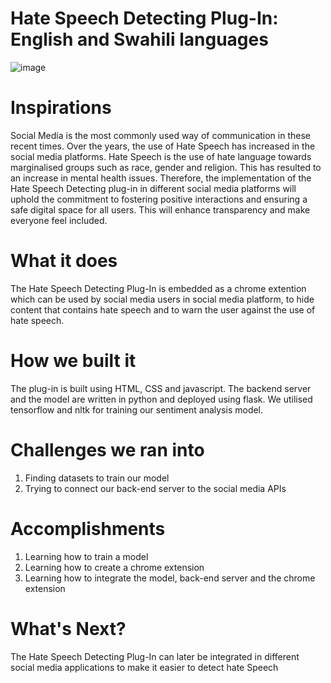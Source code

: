 # Hate Speech Detecting Plug-In: English and Swahili languages
![image](https://github.com/user-attachments/assets/a3370acf-c70b-431c-b80d-06a397cd7e42)
# Inspirations
Social Media is the most commonly used way of communication in these recent times. Over the years,  the use of Hate Speech has increased in the social media platforms. Hate Speech is the use of hate language towards marginalised groups such as race, gender and religion. This has resulted to an increase in mental health issues. Therefore, the implementation of the Hate Speech Detecting plug-in in different social media platforms will uphold the commitment to fostering positive interactions and ensuring a safe digital space for all users. This will enhance transparency and make everyone feel included.
# What it does
The Hate Speech Detecting Plug-In is embedded as a chrome extention which can be used by social media users in social media platform, to hide content that contains hate speech and to warn the user against the use of hate speech.
# How we built it
The plug-in is built using HTML, CSS and javascript. The backend server and the model are written in python and deployed using flask. We utilised tensorflow and nltk for training our sentiment analysis model.
# Challenges we ran into
1. Finding datasets to train our model
2. Trying to connect our back-end server to the social media APIs
# Accomplishments
1. Learning how to train a model
2. Learning how to create a chrome extension
3. Learning how to integrate the model, back-end server and the chrome extension
# What's Next?
The Hate Speech Detecting Plug-In can later be integrated in different social media applications to make it easier to detect hate Speech

